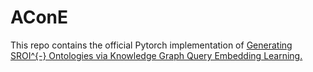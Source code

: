 # AConE
This repo contains the official Pytorch implementation of [Generating SROI^{-} Ontologies via Knowledge Graph Query Embedding Learning.](https://arxiv.org/abs/2407.09212)
